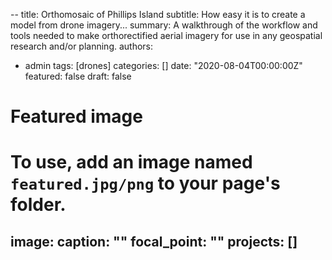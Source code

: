 --
title: Orthomosaic of Phillips Island
subtitle: How easy it is to create a model from drone imagery...
summary: A walkthrough of the workflow and tools needed to make orthorectified aerial imagery for use in any geospatial research and/or planning.
authors:
- admin
tags: [drones]
categories: []
date: "2020-08-04T00:00:00Z"
featured: false
draft: false

# Featured image
# To use, add an image named `featured.jpg/png` to your page's folder.
image:
  caption: ""
  focal_point: ""
projects: []
---
